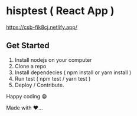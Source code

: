 # hisptest ( React App )

https://csb-fik8cj.netlify.app/

## Get Started
1. Install nodejs on your computer
2. Clone a repo
3. Install dependecies ( npm install or yarn install )
4. Run test ( npm test / yarn test )
5. Deploy / Contribute.

Happy coding 😁

Made with ❤️...
